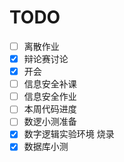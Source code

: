 # TODO

- [ ] 离散作业
- [x] 辩论赛讨论
- [x] 开会
- [ ] 信息安全补课
- [ ] 信息安全作业
- [ ] 本周代码进度
- [ ] 数逻小测准备
- [x] 数字逻辑实验环境 烧录
- [x] 数据库小测